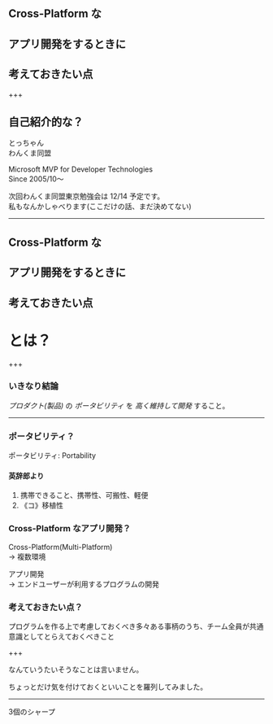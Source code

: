 ## Cross-Platform な
## アプリ開発をするときに
## 考えておきたい点

+++

## 自己紹介的な？

とっちゃん  
わんくま同盟

Microsoft MVP for Developer Technologies  
Since 2005/10～

次回わんくま同盟東京勉強会は 12/14 予定です。  
私もなんかしゃべります(ここだけの話、まだ決めてない)

---

## Cross-Platform な
## アプリ開発をするときに
## 考えておきたい点

# とは？

+++

### いきなり結論

*プロダクト(製品)* の *ポータビリティ* を *高く維持して開発* すること。

---

### ポータビリティ？

ポータビリティ: Portability

#### 英辞郎より

1. 携帯できること、携帯性、可搬性、軽便
1. 《コ》移植性


### Cross-Platform なアプリ開発？

Cross-Platform(Multi-Platform)  
→ 複数環境

アプリ開発  
→ エンドユーザーが利用するプログラムの開発

### 考えておきたい点？

プログラムを作る上で考慮しておくべき多々ある事柄のうち、チーム全員が共通意識としてとらえておくべきこと

+++

なんていうたいそうなことは言いません。

ちょっとだけ気を付けておくといいことを羅列してみました。

---


3個のシャープ
